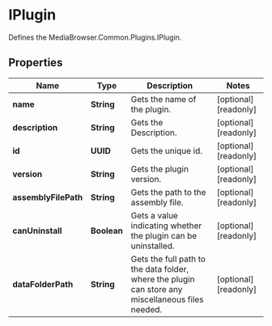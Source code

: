 

# IPlugin

Defines the MediaBrowser.Common.Plugins.IPlugin.

## Properties

| Name | Type | Description | Notes |
|------------ | ------------- | ------------- | -------------|
|**name** | **String** | Gets the name of the plugin. |  [optional] [readonly] |
|**description** | **String** | Gets the Description. |  [optional] [readonly] |
|**id** | **UUID** | Gets the unique id. |  [optional] [readonly] |
|**version** | **String** | Gets the plugin version. |  [optional] [readonly] |
|**assemblyFilePath** | **String** | Gets the path to the assembly file. |  [optional] [readonly] |
|**canUninstall** | **Boolean** | Gets a value indicating whether the plugin can be uninstalled. |  [optional] [readonly] |
|**dataFolderPath** | **String** | Gets the full path to the data folder, where the plugin can store any miscellaneous files needed. |  [optional] [readonly] |



